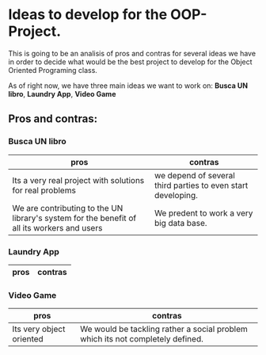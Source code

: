 # Ideas to develop for the OOP-Project. 

This is going to be an analisis of pros and contras for several ideas we have in order to decide what would be the best project to develop for the Object Oriented Programing class. 

As of right now, we have three main ideas we want to work on: **Busca UN libro**, **Laundry App**, **Video Game**

## Pros and contras: 

### Busca UN libro

pros|contras
---|---
Its a very real project with solutions for real problems|we depend of several third parties to even start developing.
We are contributing to the UN library's system for the benefit of all its workers and users|We predent to work a very big data base. 


### Laundry App

pros|contras
---|---

### Video Game

pros|contras
---|---
Its very object oriented|We would be tackling rather a social problem which its not completely defined.
